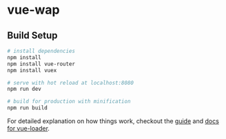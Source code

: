 # vue-wap

## Build Setup

``` bash
# install dependencies
npm install
npm install vue-router
npm install vuex

# serve with hot reload at localhost:8080
npm run dev

# build for production with minification
npm run build
```



For detailed explanation on how things work, checkout the [guide](http://vuejs-templates.github.io/webpack/) and [docs for vue-loader](http://vuejs.github.io/vue-loader).
